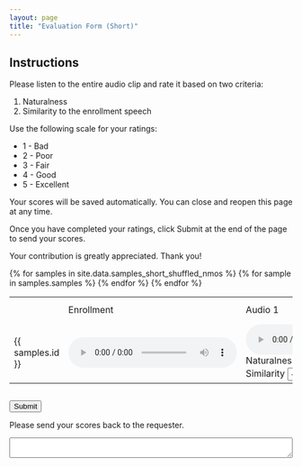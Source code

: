 ```yaml
---
layout: page
title: "Evaluation Form (Short)"
--- 
```


## Instructions

Please listen to the entire audio clip and rate it based on two criteria:

1. Naturalness
2. Similarity to the enrollment speech

Use the following scale for your ratings:

- 1 - Bad
- 2 - Poor
- 3 - Fair
- 4 - Good
- 5 - Excellent

Your scores will be saved automatically. You can close and reopen this page at any time.

Once you have completed your ratings, click Submit at the end of the page to send your scores.

Your contribution is greatly appreciated. Thank you!

<style>
select {
  padding: 2px;
  width: 50px
}
</style>

<div style="overflow: scroll">
<table>
    <tr>
        <td></td>
        <td>Enrollment</td>
        <td>Audio 1</td>
        <td>Audio 2</td>
        <td>Audio 3</td>
        <td>Audio 4</td>
        <td>Audio 5</td>
        <td>Audio 6</td>
        <td>Audio 7</td>
        <td>Audio 8</td>
    </tr>
    {% for samples in site.data.samples_short_shuffled_nmos %}
        <tr>
            <td>{{ samples.id }}</td>
            <td><audio controls><source src="{{ samples.enroll }}" type="audio/wav"></audio></td>
            {% for sample in samples.samples %}
            <script>
                window.addEventListener('load', function() {
                    var savedValue = localStorage.getItem('short.nmos.{{ samples.id }}.{{ forloop.index }}');
                    if (savedValue) {
                        document.getElementById('short.nmos.{{ samples.id }}.{{ forloop.index }}').value = savedValue;
                    }
                    var savedValue = localStorage.getItem('short.smos.{{ samples.id }}.{{ forloop.index }}');
                    if (savedValue) {
                        document.getElementById('short.smos.{{ samples.id }}.{{ forloop.index }}').value = savedValue;
                    }
                });
            </script>
            <td><audio controls><source src="{{ sample }}" type="audio/wav"></audio>
            <br>
            <label>Naturalness</label>
                <select id="short.nmos.{{ samples.id }}.{{ forloop.index }}" onchange="localStorage.setItem('short.nmos.{{ samples.id }}.{{ forloop.index }}', this.value)" onshow="console.log('hello')">
                    <option value="null">-</option>
                    <option value="1">1</option>
                    <option value="2">2</option>
                    <option value="3">3</option>
                    <option value="4">4</option>
                    <option value="5">5</option>
                </select>
                <br>
            <label>Similarity</label>
                <select id="short.smos.{{ samples.id }}.{{ forloop.index }}" onchange="localStorage.setItem('short.smos.{{ samples.id }}.{{ forloop.index }}', this.value)">
                    <option value="null">-</option>
                    <option value="1">1</option>
                    <option value="2">2</option>
                    <option value="3">3</option>
                    <option value="4">4</option>
                    <option value="5">5</option>
                </select>
            </td>
            {% endfor %}
        </tr>
    {% endfor %}
</table>
</div>

<script>
function submit() {
    const elements = document.querySelectorAll('[id^="short"]');
    const scores = Object.fromEntries(Array.from(elements).map(element => [element.id, element.value]))
    const scores_str = JSON.stringify(scores)
    document.getElementById("score_str").value = scores_str
    navigator.clipboard.writeText(scores_str)
    alert("Your scores were copied to the clipboard. Please send it back to the requester.")
}
</script>


<button onclick="submit()">Submit</button>

<label>Please send your scores back to the requester.</label>
<textarea id="score_str" style="width: 100%"></textarea>
